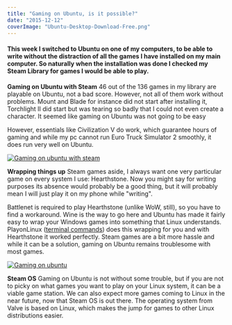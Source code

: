```yaml
---
title: "Gaming on Ubuntu, is it possible?"
date: "2015-12-12"
coverImage: "Ubuntu-Desktop-Download-Free.png"
---
```


#### This week I switched to Ubuntu on one of my computers, to be able to write without the distraction of all the games I have installed on my main computer. So naturally when the installation was done I checked my Steam Library for games I would be able to play.

**Gaming on Ubuntu with Steam** 46 out of the 136 games in my library are playable on Ubuntu, not a bad score. However, not all of them work without problems. Mount and Blade for instance did not start after installing it, Torchlight II did start but was tearing so badly that I could not even create a character. It seemed like gaming on Ubuntu was not going to be easy

However, essentials like Civilization V do work, which guarantee hours of gaming and while my pc cannot run Euro Truck Simulator 2 smoothly, it does run very well on Ubuntu.

[![Gaming on ubuntu with steam](images/ubuntu-steam.jpg)](http://www.legenddiaries.com/wp-content/uploads/2015/12/ubuntu-steam.jpg)

**Wrapping things up** Steam games aside, I always want one very particular game on every system I use: Hearthstone. Now you might say for writing purposes its absence would probably be a good thing, but it will probably mean I will just play it on my phone while "writing".

Battlenet is required to play Hearthstone (unlike WoW, still), so you have to find a workaround. Wine is the way to go here and Ubuntu has made it fairly easy to wrap your Windows games into something that Linux understands. PlayonLinux ([terminal commands](https://www.playonlinux.com/nl/download.html)) does this wrapping for you and with Hearthstone it worked perfectly. Steam games are a bit more hassle and while it can be a solution, gaming on Ubuntu remains troublesome with most games.

[![Gaming on ubuntu](images/Schermafdruk-van-2015-12-04-07-37-13.png)](http://www.legenddiaries.com/wp-content/uploads/2015/12/Schermafdruk-van-2015-12-04-07-37-13.png)

**Steam OS** Gaming on Ubuntu is not without some trouble, but if you are not to picky on what games you want to play on your Linux system, it can be a viable game station. We can also expect more games coming to Linux in the near future, now that Steam OS is out there. The operating system from Valve is based on Linux, which makes the jump for games to other Linux distributions easier.
